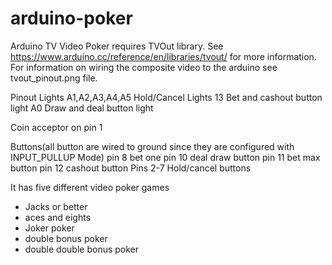 # arduino-poker
Arduino TV Video Poker requires TVOut library. See https://www.arduino.cc/reference/en/libraries/tvout/ for more information.
For information on wiring the composite video to the arduino see tvout_pinout.png file.

Pinout
Lights
A1,A2,A3,A4,A5 Hold/Cancel Lights
13 Bet and cashout button light
A0 Draw and deal button light

Coin acceptor on pin 1

Buttons(all button are wired to ground since they are configured with INPUT_PULLUP Mode)
pin 8 bet one
pin 10 deal draw button
pin 11 bet max button
pin 12 cashout button
Pins 2-7 Hold/cancel buttons

It has five different video poker games
* Jacks or better
* aces and eights
* Joker poker
* double bonus poker
* double double bonus poker
